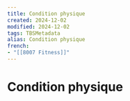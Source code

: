 ```yaml
---
title: Condition physique
created: 2024-12-02
modified: 2024-12-02
tags: TBSMetadata
alias: Condition physique
french:
- "[[8007 Fitness]]"
---
```

# Condition physique
